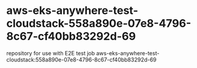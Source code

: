 # aws-eks-anywhere-test-cloudstack-558a890e-07e8-4796-8c67-cf40bb83292d-69
repository for use with E2E test job aws-eks-anywhere-test-cloudstack:558a890e-07e8-4796-8c67-cf40bb83292d-69
